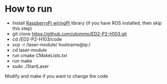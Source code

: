 # How to run

* Install [RaspberryPi wiringPi](http://www.wiringpi.com/) library (if you have ROS installed, then skip this step)
* git clone https://github.com/utommo/ED2-P2-H103.git
* cd /ED2-P2-H103/code
* scp -r /laser-module/ hostname@ip:/
* cd laser-module
* run cmake CMakeLists.txt
* run make
* sudo ./StartLaser

Modify and make if you want to change the code
